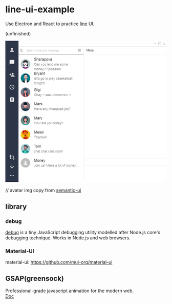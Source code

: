 # line-ui-example

Use Electron and React to practice [line](https://line.me/zh-hant/download) UI.

(unfinished)

![img](./screen1.png)

// avatar img copy from [semantic-ui](https://semantic-ui.com/)

## library

### debug
[debug](https://github.com/visionmedia/debug) is a tiny JavaScript debugging utility modelled after Node.js core's debugging technique. Works in Node.js and web browsers. 

### Material-UI
material-ui: https://github.com/mui-org/material-ui

## GSAP(greensock)
Professional-grade javascript animation for the modern web.  
[Doc](https://greensock.com/docs)
